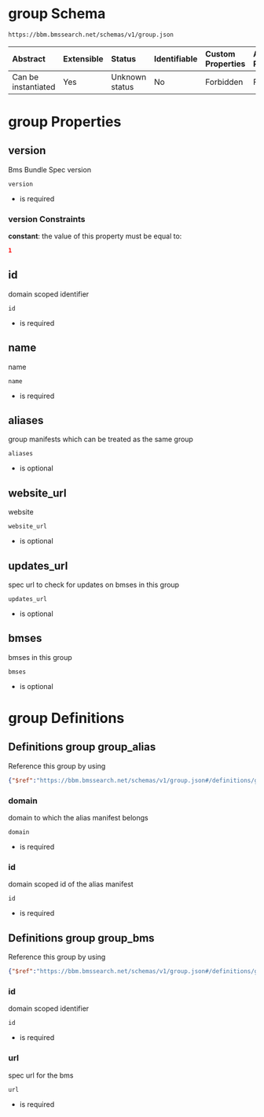 # group Schema

```txt
https://bbm.bmssearch.net/schemas/v1/group.json
```



| Abstract            | Extensible | Status         | Identifiable | Custom Properties | Additional Properties | Access Restrictions | Defined In                                                                     |
| :------------------ | :--------- | :------------- | :----------- | :---------------- | :-------------------- | :------------------ | :----------------------------------------------------------------------------- |
| Can be instantiated | Yes        | Unknown status | No           | Forbidden         | Forbidden             | none                | [group.schema.json](../../schemas/v1/group.schema.json "open original schema") |

# group Properties



## version

Bms Bundle Spec version

`version`

*   is required

### version Constraints

**constant**: the value of this property must be equal to:

```json
1
```

## id

domain scoped identifier

`id`

*   is required

## name

name

`name`

*   is required

## aliases

group manifests which can be treated as the same group

`aliases`

*   is optional

## website_url

website

`website_url`

*   is optional

## updates_url

spec url to check for updates on bmses in this group

`updates_url`

*   is optional

## bmses

bmses in this group

`bmses`

*   is optional

# group Definitions

## Definitions group group_alias

Reference this group by using

```json
{"$ref":"https://bbm.bmssearch.net/schemas/v1/group.json#/definitions/group_alias"}
```



### domain

domain to which the alias manifest belongs

`domain`

*   is required

### id

domain scoped id of the alias manifest

`id`

*   is required

## Definitions group group_bms

Reference this group by using

```json
{"$ref":"https://bbm.bmssearch.net/schemas/v1/group.json#/definitions/group_bms"}
```



### id

domain scoped identifier

`id`

*   is required

### url

spec url for the bms

`url`

*   is required
